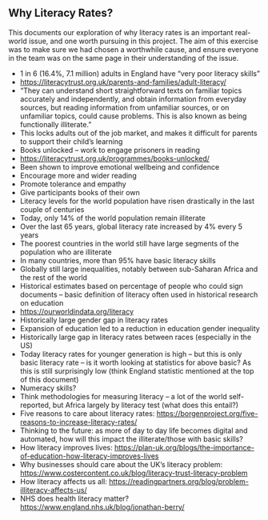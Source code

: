 ## Why Literacy Rates?

This documents our exploration of why literacy rates is an important real-world issue, and one worth pursuing in this project.
The aim of this exercise was to make sure we had chosen a worthwhile cause, and ensure everyone in the team was on the same
page in their understanding of the issue.

*	1 in 6 (16.4%, 7.1 million) adults in England have “very poor literacy skills”
  *	https://literacytrust.org.uk/parents-and-families/adult-literacy/
  *	“They can understand short straightforward texts on familiar topics accurately and independently, and obtain information from everyday sources, but reading information from unfamiliar sources, or on unfamiliar topics, could cause problems. This is also known as being functionally illiterate.”
*	This locks adults out of the job market, and makes it difficult for parents to support their child’s learning
*	Books unlocked – work to engage prisoners in reading
  *	https://literacytrust.org.uk/programmes/books-unlocked/
  *	Been shown to improve emotional wellbeing and confidence
  *	Encourage more and wider reading
  *	Promote tolerance and empathy
  *	Give participants books of their own
*	Literacy levels for the world population have risen drastically in the last couple of centuries
  *	Today, only 14% of the world population remain illiterate
  *	Over the last 65 years, global literacy rate increased by 4% every 5 years
  *	The poorest countries in the world still have large segments of the population who are illiterate
  *	In many countries, more than 95% have basic literacy skills
  *	Globally still large inequalities, notably between sub-Saharan Africa and the rest of the world
  *	Historical estimates based on percentage of people who could sign documents – basic definition of literacy often used in historical research on education
  * https://ourworldindata.org/literacy 
*	Historically large gender gap in literacy rates
  *	Expansion of education led to a reduction in education gender inequality
*	Historically large gap in literacy rates between races (especially in the US)
*	Today literacy rates for younger generation is high – but this is only basic literacy rate – is it worth looking at statistics for above basic? As this is still surprisingly low (think England statistic mentioned at the top of this document)
*	Numeracy skills?
*	Think methodologies for measuring literacy – a lot of the world self-reported, but Africa largely by literacy test (what does this entail?)
*	Five reasons to care about literacy rates: https://borgenproject.org/five-reasons-to-increase-literacy-rates/
*	Thinking to the future: as more of day to day life becomes digital and automated, how will this impact the illiterate/those with basic skills?
*	How literacy improves lives: https://plan-uk.org/blogs/the-importance-of-education-how-literacy-improves-lives
* Why businesses should care about the UK’s literacy problem: https://www.costercontent.co.uk/blog/literacy-trust-literacy-problem
*	How literacy affects us all: https://readingpartners.org/blog/problem-illiteracy-affects-us/ 
*	NHS does health literacy matter? https://www.england.nhs.uk/blog/jonathan-berry/
